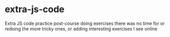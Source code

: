 # extra-js-code
Extra JS code practice post-course doing exercises there was no time for  or redoing the more tricky ones,
or adding interesting exercises I see online
